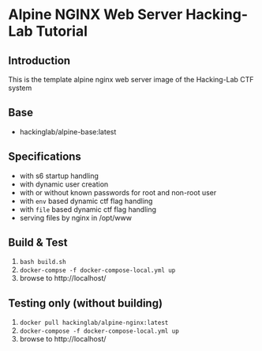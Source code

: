 # Alpine NGINX Web Server Hacking-Lab Tutorial 
## Introduction
This is the template alpine nginx web server image of the Hacking-Lab CTF system

## Base
* hackinglab/alpine-base:latest

## Specifications
* with s6 startup handling
* with dynamic user creation
* with or without known passwords for root and non-root user
* with `env` based dynamic ctf flag handling
* with `file` based dynamic ctf flag handling
* serving files by nginx in /opt/www

## Build & Test
1. `bash build.sh`
2. `docker-compse -f docker-compose-local.yml up`
3. browse to http://localhost/

## Testing only (without building)
1. `docker pull hackinglab/alpine-nginx:latest`
2. `docker-compose -f docker-compose-local.yml up`
3. browse to http://localhost/



